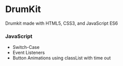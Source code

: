 # DrumKit
Drumkit made with HTML5, CSS3, and JavaScript ES6

### JavaScript
- Switch-Case
- Event Listeners
- Button Animations using classList with time out
